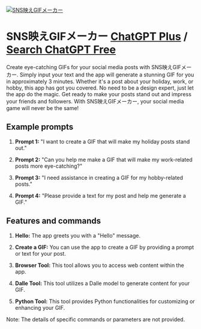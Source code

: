 
[![SNS映えGIFメーカー](https://files.oaiusercontent.com/file-9Uj1xRdCsEa7N5u99qUY0z0z?se=2123-10-18T00%3A58%3A07Z&sp=r&sv=2021-08-06&sr=b&rscc=max-age%3D31536000%2C%20immutable&rscd=attachment%3B%20filename%3D00c0aa51-0198-444b-9759-b9ce2f7875e7.png&sig=Dy1BSsGXpSS2Z3Ag/EdQlBYzQr2Aw3rHQihf5JJYgFc%3D)](https://chat.openai.com/g/g-mly3UFwXB-snsying-egifmeka)

# SNS映えGIFメーカー [ChatGPT Plus](https://chat.openai.com/g/g-mly3UFwXB-snsying-egifmeka) / [Search ChatGPT Free](https://gptcall.net/index.html#/?search=SNS%E6%98%A0%E3%81%88GIF%E3%83%A1%E3%83%BC%E3%82%AB%E3%83%BC)

Create eye-catching GIFs for your social media posts with SNS映えGIFメーカー. Simply input your text and the app will generate a stunning GIF for you in approximately 3 minutes. Whether it's a post about your holiday, work, or hobby, this app has got you covered. No need to be a design expert, just let the app do the magic. Get ready to make your posts stand out and impress your friends and followers. With SNS映えGIFメーカー, your social media game will never be the same!

## Example prompts

1. **Prompt 1:** "I want to create a GIF that will make my holiday posts stand out."

2. **Prompt 2:** "Can you help me make a GIF that will make my work-related posts more eye-catching?"

3. **Prompt 3:** "I need assistance in creating a GIF for my hobby-related posts."

4. **Prompt 4:** "Please provide a text for my post and help me generate a GIF."

## Features and commands

1. **Hello:** The app greets you with a "Hello" message.

2. **Create a GIF:** You can use the app to create a GIF by providing a prompt or text for your post.

3. **Browser Tool:** This tool allows you to access web content within the app.

4. **Dalle Tool:** This tool utilizes a Dalle model to generate content for your GIF.

5. **Python Tool:** This tool provides Python functionalities for customizing or enhancing your GIF.

Note: The details of specific commands or parameters are not provided.


